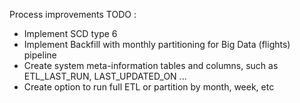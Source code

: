 Process improvements TODO :  

- Implement SCD type 6   
- Implement Backfill with monthly partitioning for Big Data (flights) pipeline  
- Create system meta-information tables and columns, such as ETL_LAST_RUN, LAST_UPDATED_ON ...   
- Create option to run full ETL or partition by month, week, etc  